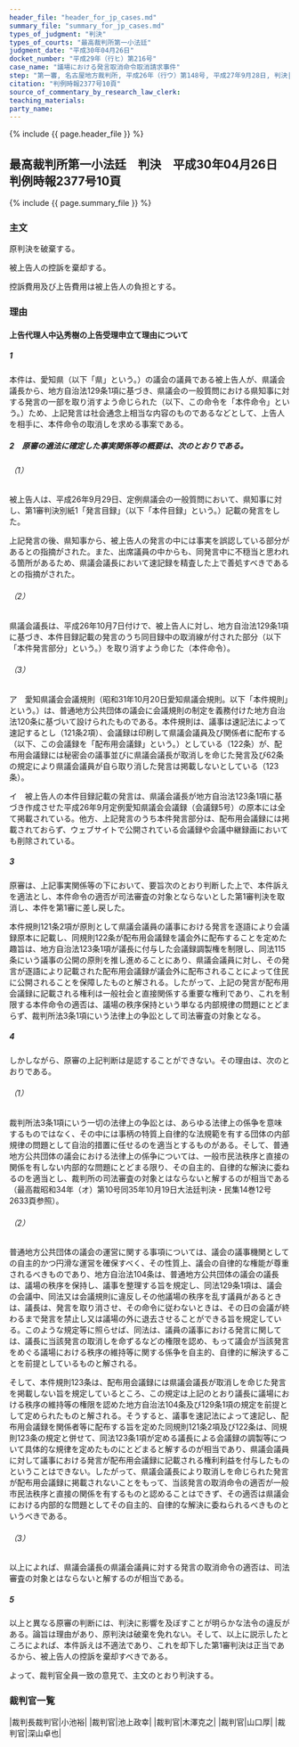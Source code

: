 ```yaml
---
header_file: "header_for_jp_cases.md"
summary_file: "summary_for_jp_cases.md"
types_of_judgment: "判決"
types_of_courts: "最高裁判所第一小法廷"
judgment_date: "平成30年04月26日"
docket_number: "平成29年（行ヒ）第216号"
case_name: "議場における発言取消命令取消請求事件"
step: "第一審, 名古屋地方裁判所, 平成26年（行ウ）第148号, 平成27年9月28日, 判決|控訴審, 名古屋高等裁判所, 平成27年（行コ）第53号, 平成29年2月2日, 判決"
citation: "判例時報2377号10頁"
source_of_commentary_by_research_law_clerk:
teaching_materials:
party_name:
---
```


{% include {{ page.header_file }}  %}

## 最高裁判所第一小法廷　判決　平成30年04月26日　判例時報2377号10頁

{% include {{ page.summary_file }}  %}






### 主文



原判決を破棄する。

被上告人の控訴を棄却する。

控訴費用及び上告費用は被上告人の負担とする。





### 理由



#### 上告代理人中込秀樹の上告受理申立て理由について

##### 1

本件は、愛知県（以下「県」という。）の議会の議員である被上告人が、県議会議長から、地方自治法129条1項に基づき、県議会の一般質問における県知事に対する発言の一部を取り消すよう命じられた（以下、この命令を「本件命令」という。）ため、上記発言は社会通念上相当な内容のものであるなどとして、上告人を相手に、本件命令の取消しを求める事案である。

##### 2　原審の適法に確定した事実関係等の概要は、次のとおりである。

###### （1）

被上告人は、平成26年9月29日、定例県議会の一般質問において、県知事に対し、第1審判決別紙1「発言目録」（以下「本件目録」という。）記載の発言をした。

上記発言の後、県知事から、被上告人の発言の中には事実を誤認している部分があるとの指摘がされた。また、出席議員の中からも、同発言中に不穏当と思われる箇所があるため、県議会議長において速記録を精査した上で善処すべきであるとの指摘がされた。

###### （2）

県議会議長は、平成26年10月7日付けで、被上告人に対し、地方自治法129条1項に基づき、本件目録記載の発言のうち同目録中の取消線が付された部分（以下「本件発言部分」という。）を取り消すよう命じた（本件命令）。

###### （3）

ア　愛知県議会会議規則（昭和31年10月20日愛知県議会規則。以下「本件規則」という。）は、普通地方公共団体の議会に会議規則の制定を義務付けた地方自治法120条に基づいて設けられたものである。本件規則は、議事は速記法によって速記するとし（121条2項）、会議録は印刷して県議会議員及び関係者に配布する（以下、この会議録を「配布用会議録」という。）としている（122条）が、配布用会議録には秘密会の議事並びに県議会議長が取消しを命じた発言及び62条の規定により県議会議員が自ら取り消した発言は掲載しないとしている（123条）。

イ　被上告人の本件目録記載の発言は、県議会議長が地方自治法123条1項に基づき作成させた平成26年9月定例愛知県議会会議録（会議録5号）の原本には全て掲載されている。他方、上記発言のうち本件発言部分は、配布用会議録には掲載されておらず、ウェブサイトで公開されている会議録や会議中継録画においても削除されている。

##### 3

原審は、上記事実関係等の下において、要旨次のとおり判断した上で、本件訴えを適法とし、本件命令の適否が司法審査の対象とならないとした第1審判決を取消し、本件を第1審に差し戻した。

本件規則121条2項が原則として県議会議員の議事における発言を逐語により会議録原本に記載し、同規則122条が配布用会議録を議会外に配布することを定めた趣旨は、地方自治法123条1項が議長に付与した会議録調製権を制限し、同法115条にいう議事の公開の原則を推し進めることにあり、県議会議員に対し、その発言が逐語により記載された配布用会議録が議会外に配布されることによって住民に公開されることを保障したものと解される。したがって、上記の発言が配布用会議録に記載される権利は一般社会と直接関係する重要な権利であり、これを制限する本件命令の適否は、議場の秩序保持という単なる内部規律の問題にとどまらず、裁判所法3条1項にいう法律上の争訟として司法審査の対象となる。

##### 4

しかしながら、原審の上記判断は是認することができない。その理由は、次のとおりである。

###### （1）

裁判所法3条1項にいう一切の法律上の争訟とは、あらゆる法律上の係争を意味するものではなく、その中には事柄の特質上自律的な法規範を有する団体の内部規律の問題として自治的措置に任せるのを適当とするものがある。そして、普通地方公共団体の議会における法律上の係争については、一般市民法秩序と直接の関係を有しない内部的な問題にとどまる限り、その自主的、自律的な解決に委ねるのを適当とし、裁判所の司法審査の対象とはならないと解するのが相当である（最高裁昭和34年（オ）第10号同35年10月19日大法廷判決・民集14巻12号2633頁参照）。

###### （2）

普通地方公共団体の議会の運営に関する事項については、議会の議事機関としての自主的かつ円滑な運営を確保すべく、その性質上、議会の自律的な権能が尊重されるべきものであり、地方自治法104条は、普通地方公共団体の議会の議長は、議場の秩序を保持し、議事を整理する旨を規定し、同法129条1項は、議会の会議中、同法又は会議規則に違反しその他議場の秩序を乱す議員があるときは、議長は、発言を取り消させ、その命令に従わないときは、その日の会議が終わるまで発言を禁止し又は議場の外に退去させることができる旨を規定している。このような規定等に照らせば、同法は、議員の議事における発言に関しては、議長に当該発言の取消しを命ずるなどの権限を認め、もって議会が当該発言をめぐる議場における秩序の維持等に関する係争を自主的、自律的に解決することを前提としているものと解される。

そして、本件規則123条は、配布用会議録には県議会議長が取消しを命じた発言を掲載しない旨を規定しているところ、この規定は上記のとおり議長に議場における秩序の維持等の権限を認めた地方自治法104条及び129条1項の規定を前提として定められたものと解される。そうすると、議事を速記法によって速記し、配布用会議録を関係者等に配布する旨を定めた同規則121条2項及び122条は、同規則123条の規定と併せて、同法123条1項が定める議長による会議録の調製等について具体的な規律を定めたものにとどまると解するのが相当であり、県議会議員に対して議事における発言が配布用会議録に記載される権利利益を付与したものということはできない。したがって、県議会議長により取消しを命じられた発言が配布用会議録に掲載されないことをもって、当該発言の取消命令の適否が一般市民法秩序と直接の関係を有するものと認めることはできず、その適否は県議会における内部的な問題としてその自主的、自律的な解決に委ねられるべきものというべきである。

###### （3）

以上によれば、県議会議長の県議会議員に対する発言の取消命令の適否は、司法審査の対象とはならないと解するのが相当である。

##### 5

以上と異なる原審の判断には、判決に影響を及ぼすことが明らかな法令の違反がある。論旨は理由があり、原判決は破棄を免れない。そして、以上に説示したところによれば、本件訴えは不適法であり、これを却下した第1審判決は正当であるから、被上告人の控訴を棄却すべきである。

よって、裁判官全員一致の意見で、主文のとおり判決する。

### 裁判官一覧

|裁判長裁判官|小池裕|
|裁判官|池上政幸|
|裁判官|木澤克之|
|裁判官|山口厚|
|裁判官|深山卓也|


